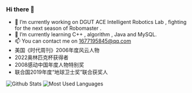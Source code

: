 ### Hi there 👋


- 🔭 I’m currently working on DGUT ACE Intelligent Robotics Lab , fighting for the next season of Robomaster .
- 🌱 I’m currently learning C++ , algorithm , Java and MySQL.
- 📫 You can contact me on 1677195845@qq.com
- 美国《时代周刊》2006年度风云人物
- 2022奥林匹克杯获得者
- 2008感动中国年度人物特别奖
- 联合国2019年度“地球卫士奖”联合获奖人


![Github Stats](https://github-readme-stats.vercel.app/api?username=pansyhou&show_icons=true&theme=dark&count_private=true)
![Most Used Languages](https://github-readme-stats.vercel.app/api/top-langs/?username=pansyhou&theme=dark&layout=compact)
